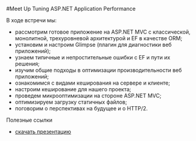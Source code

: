 #Meet Up Tuning ASP.NЕT Application Performance

В ходе встречи мы: 

- рассмотрим готовое приложение на ASP.NЕT MVC с классической, монолитной, трехуровневой архитектурой и EF в качестве ORM;
- установим и настроим Glimpse (плагин для диагностики веб приложений); 
- узнаем типичные и непростительные ошибки с EF и пути их решения; 
- изучим общие подходы в оптимизации производительности веб приложений; 
- ознакомимся с видами кеширования на сервере и клиенте;
- настроим кеширование для нашего проекта;
- проведем микрооптимизации на стороне ASP.NЕT MVC; 
- оптимизируем загрузку статичных файлов;
- поговорим о перспективах на будущее и о HTTP/2.

Полезные ссылки

- [скачать презентацию](https://drive.google.com/open?id=0B76u5Lxu-aC7b3ZrYWxVbkl5VHc)
